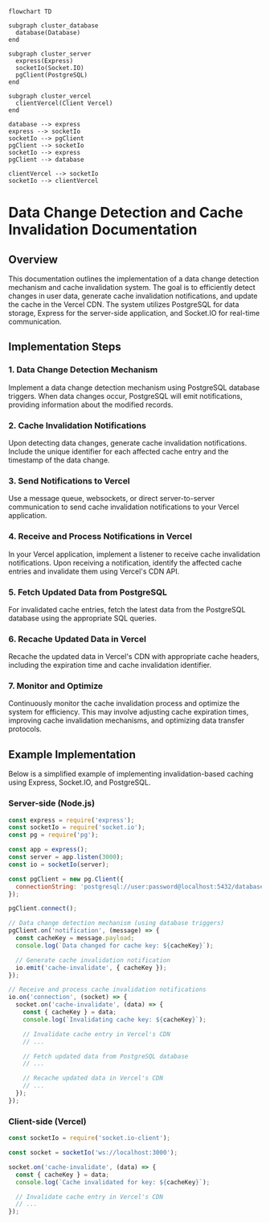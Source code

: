 ```mermaid
flowchart TD

subgraph cluster_database
  database(Database)
end

subgraph cluster_server
  express(Express)
  socketIo(Socket.IO)
  pgClient(PostgreSQL)
end

subgraph cluster_vercel
  clientVercel(Client Vercel)
end

database --> express
express --> socketIo
socketIo --> pgClient
pgClient --> socketIo
socketIo --> express
pgClient --> database

clientVercel --> socketIo
socketIo --> clientVercel
```


# Data Change Detection and Cache Invalidation Documentation

## Overview

This documentation outlines the implementation of a data change detection mechanism and cache invalidation system. The goal is to efficiently detect changes in user data, generate cache invalidation notifications, and update the cache in the Vercel CDN. The system utilizes PostgreSQL for data storage, Express for the server-side application, and Socket.IO for real-time communication.

## Implementation Steps

### 1. Data Change Detection Mechanism

Implement a data change detection mechanism using PostgreSQL database triggers. When data changes occur, PostgreSQL will emit notifications, providing information about the modified records.

### 2. Cache Invalidation Notifications

Upon detecting data changes, generate cache invalidation notifications. Include the unique identifier for each affected cache entry and the timestamp of the data change.

### 3. Send Notifications to Vercel

Use a message queue, websockets, or direct server-to-server communication to send cache invalidation notifications to your Vercel application.

### 4. Receive and Process Notifications in Vercel

In your Vercel application, implement a listener to receive cache invalidation notifications. Upon receiving a notification, identify the affected cache entries and invalidate them using Vercel's CDN API.

### 5. Fetch Updated Data from PostgreSQL

For invalidated cache entries, fetch the latest data from the PostgreSQL database using the appropriate SQL queries.

### 6. Recache Updated Data in Vercel

Recache the updated data in Vercel's CDN with appropriate cache headers, including the expiration time and cache invalidation identifier.

### 7. Monitor and Optimize

Continuously monitor the cache invalidation process and optimize the system for efficiency. This may involve adjusting cache expiration times, improving cache invalidation mechanisms, and optimizing data transfer protocols.

## Example Implementation

Below is a simplified example of implementing invalidation-based caching using Express, Socket.IO, and PostgreSQL.

### Server-side (Node.js)

```javascript
const express = require('express');
const socketIo = require('socket.io');
const pg = require('pg');

const app = express();
const server = app.listen(3000);
const io = socketIo(server);

const pgClient = new pg.Client({
  connectionString: 'postgresql://user:password@localhost:5432/database',
});

pgClient.connect();

// Data change detection mechanism (using database triggers)
pgClient.on('notification', (message) => {
  const cacheKey = message.payload;
  console.log(`Data changed for cache key: ${cacheKey}`);

  // Generate cache invalidation notification
  io.emit('cache-invalidate', { cacheKey });
});

// Receive and process cache invalidation notifications
io.on('connection', (socket) => {
  socket.on('cache-invalidate', (data) => {
    const { cacheKey } = data;
    console.log(`Invalidating cache key: ${cacheKey}`);

    // Invalidate cache entry in Vercel's CDN
    // ...

    // Fetch updated data from PostgreSQL database
    // ...

    // Recache updated data in Vercel's CDN
    // ...
  });
});
```

### Client-side (Vercel)

```javascript
const socketIo = require('socket.io-client');

const socket = socketIo('ws://localhost:3000');

socket.on('cache-invalidate', (data) => {
  const { cacheKey } = data;
  console.log(`Cache invalidated for key: ${cacheKey}`);

  // Invalidate cache entry in Vercel's CDN
  // ...
});
```
